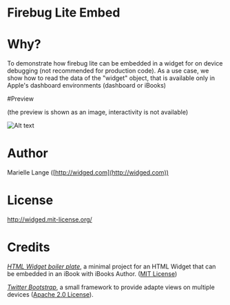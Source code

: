 # Firebug Lite Embed

# Why?

To demonstrate how firebug lite can be embedded in a widget for on device debugging (not recommended for production code). As a use case, we show how to read the data of the "widget" object, that is available only in Apple's dashboard environments (dashboard or iBooks)

#Preview

(the preview is shown as an image, interactivity is not available)

![Alt text](https://github.com/widged/iwidgets-for-learning/raw/master/widgets/firebugEmbed.wdgt/Default.png)

# Author

Marielle Lange ([http://widged.com](http://widged.com))

# License

http://widged.mit-license.org/

# Credits

*[HTML Widget boiler plate](https://github.com/TrevorBurnham/iBooks-HTML-Widget-Boilerplate)*, a minimal project for an HTML Widget that can be embedded in an iBook with iBooks Author. ([MIT License](http://trevorburnham.mit-license.org/))

*[Twitter Bootstrap](http://twitter.github.com/bootstrap/)*, a small framework to provide adapte views on multiple devices ([Apache 2.0 License](http://www.apache.org/licenses/LICENSE-2.0)).

